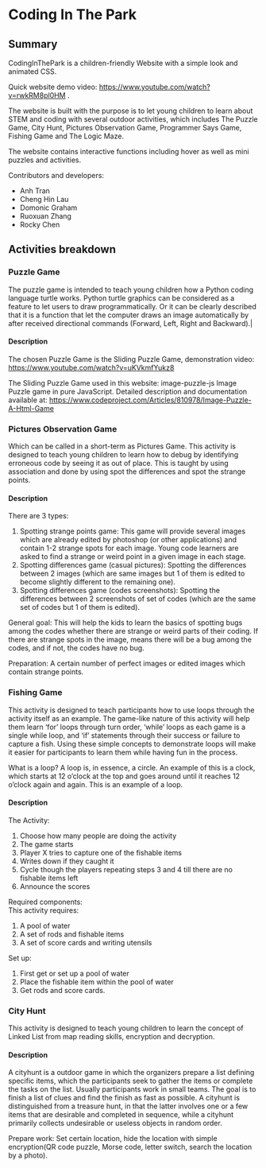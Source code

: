# Coding In The Park

## Summary
CodingInThePark is a children-friendly Website with a simple look and animated CSS.

Quick website demo video: https://www.youtube.com/watch?v=rwkRM8pl0HM .

The website is built with the purpose is to let young children to learn about STEM and coding with several outdoor activities, which includes The Puzzle Game, City Hunt, Pictures Observation Game, Programmer Says Game, Fishing Game and The Logic Maze.

The website contains interactive functions including hover as well as mini puzzles and activities.

Contributors and developers:
- Anh Tran
- Cheng Hin Lau
- Domonic Graham
- Ruoxuan Zhang
- Rocky Chen

## Activities breakdown
### Puzzle Game

The puzzle game is intended to teach young children how a Python coding language turtle works. Python turtle graphics can be considered as a feature to let users to draw programmatically. Or it can be clearly described that it is a function that let the computer draws an image automatically by after received directional commands (Forward, Left, Right and Backward).|

#### Description
The chosen Puzzle Game is the Sliding Puzzle Game, demonstration video: https://www.youtube.com/watch?v=uKVkmfYukz8

The Sliding Puzzle Game used in this website:
image-puzzle-js
Image Puzzle game in pure JavaScript.
Detailed description and documentation available at: https://www.codeproject.com/Articles/810978/Image-Puzzle-A-Html-Game

### Pictures Observation Game
Which can be called in a short-term as Pictures Game. This activity is designed to teach young children to learn how to debug by identifying erroneous code by seeing it as out of place. This is taught by using association and done by using spot the differences and spot the strange points. 

#### Description
There are 3 types:
1. Spotting strange points game: This game will provide several images which are already edited by photoshop (or other applications) and contain 1-2 strange spots for each image. Young code learners are asked to find a strange or weird point in a given image in each stage.
2. Spotting differences game (casual pictures): Spotting the differences between 2 images (which are same images but 1 of them is edited to become slightly different to the remaining one).
3. Spotting differences game (codes screenshots): Spotting the differences between 2 screenshots of set of codes (which are the same set of codes but 1 of them is edited).

General goal: This will help the kids to learn the basics of spotting bugs among the codes whether there are strange or weird parts of their coding. If there are strange spots in the image, means there will be a bug among the codes, and if not, the codes have no bug.  

Preparation: A certain number of perfect images or edited images which contain strange points. 

### Fishing Game
This activity is designed to teach participants how to use loops through the activity itself as an example. The game-like nature of this activity will help them learn ‘for’ loops through turn order, ‘while’ loops as each game is a single while loop, and ‘if’ statements through their success or failure to capture a fish. Using these simple concepts to demonstrate loops will make it easier for participants to learn them while having fun in the process.

What is a loop? 
A loop is, in essence, a circle. An example of this is a clock, which starts at 12 o’clock at the top and goes around until it reaches 12 o’clock again and again. This is an example of a loop. 

#### Description
The Activity:  
1. Choose how many people are doing the activity  
2. The game starts  
3. Player X tries to capture one of the fishable items  
4. Writes down if they caught it  
5. Cycle though the players repeating steps 3 and 4 till there are no fishable 
items left  
6. Announce the scores

Required components:  
This activity requires:  
1. A pool of water  
2. A set of rods and fishable items  
3. A set of score cards and writing utensils

Set up:  
1. First get or set up a pool of water  
2. Place the fishable item within the pool of water  
3. Get rods and score cards.

### City Hunt
This activity is designed to teach young children to learn the concept of Linked List from map reading skills, encryption and decryption.

#### Description
A cityhunt is a outdoor game in which the organizers prepare a list defining specific items, which the participants seek to gather the items or complete the tasks on the list. Usually participants work in small teams. The goal is to finish a list of clues and find the finish as fast as possible. A cityhunt is distinguished from a treasure hunt, in that the  latter involves one or a few items that are desirable and completed in sequence, while a cityhunt primarily collects undesirable or useless objects in random order. 

Prepare work: Set certain location, hide the location with simple encryption(QR code puzzle, Morse code, letter switch, search the location by a photo).   
